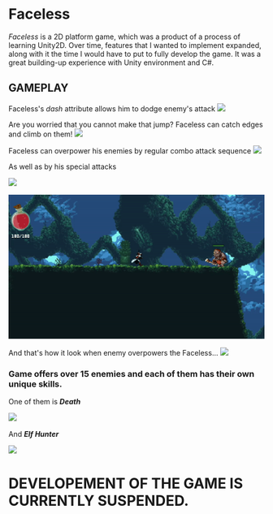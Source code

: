 # Faceless

*Faceless* is a 2D platform game, which was a product of a process of learning Unity2D. Over time, features that I wanted to implement expanded, along with it the time I would have to put to fully develop the game. It was a great building-up experience with Unity environment and C#.

## GAMEPLAY

Faceless's *dash* attribute allows him to dodge enemy's attack
![](Faceless_GIFS/dash.gif)

Are you worried that you cannot make that jump? Faceless can catch edges and climb on them!
![](Faceless_GIFS/edge_catch.gif)

Faceless can overpower his enemies by regular combo attack sequence
![](Faceless_GIFS/combo.gif)

As well as by his special attacks

![](Faceless_GIFS/special1.gif)

![](Faceless_GIFS/special2.gif)

And that's how it look when enemy overpowers the Faceless...
![](Faceless_GIFS/health_reduction.gif)

### Game offers over 15 enemies and each of them has their own unique skills.
One of them is ***Death***

![](Faceless_GIFS/death.gif)

And ***Elf Hunter***

![](Faceless_GIFS/elf_hunter.gif)

# DEVELOPEMENT OF THE GAME IS CURRENTLY SUSPENDED.


